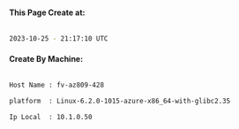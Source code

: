 
   
#### This Page Create at:

```bash

2023-10-25 - 21:17:10 UTC

```

#### Create By Machine:

```bash

Host Name : fv-az809-428

platform  : Linux-6.2.0-1015-azure-x86_64-with-glibc2.35

Ip Local  : 10.1.0.50

```

